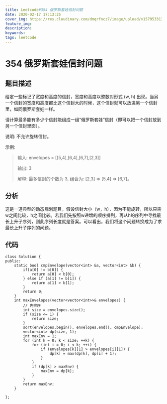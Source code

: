 ```yaml
---
title: Leetcode#354 俄罗斯套娃信封问题
date: 2020-02-17 17:13:25
cover_img: https://res.cloudinary.com/dmqrfncz7/image/upload/v1579533135/timg_1_o6pkuf.jpg
feature_img:
description:
keywords:
tags: leetcode
---
```


# 354 俄罗斯套娃信封问题

## 题目描述

给定一些标记了宽度和高度的信封，宽度和高度以整数对形式 (w, h) 出现。当另一个信封的宽度和高度都比这个信封大的时候，这个信封就可以放进另一个信封里，如同俄罗斯套娃一样。

请计算最多能有多少个信封能组成一组“俄罗斯套娃”信封（即可以把一个信封放到另一个信封里面）。

说明:
不允许旋转信封。

示例:

>输入: envelopes = [[5,4],[6,4],[6,7],[2,3]]
>
>输出: 3 
>
>解释: 最多信封的个数为 3, 组合为: [2,3] => [5,4] => [6,7]。

## 分析
这是一道典型的动态规划题目，假设信封大小（w，h），因为不能旋转，所以只需w之间比较，h之间比较。若我们先按照w递增的顺序排列，再从h的序列中寻找最长上升子序列，则此序列长度就是答案。可以看出，我们将这个问题转换成为了求最长上升子序列的问题。

## 代码
```
class Solution {
public:
    static bool cmpEnvelope(vector<int> &a, vector<int> &b) {
        if(a[0] != b[0]) {
            return a[0] < b[0];
        } else if (a[1] != b[1]) {
            return a[1] > b[1];
        }
        return 0;
    }
    int maxEnvelopes(vector<vector<int>>& envelopes) {
        // 先排序
        int size = envelopes.size();
        if (size <= 1) {
            return size;
        }
        sort(envelopes.begin(), envelopes.end(), cmpEnvelope);
        vector<int> dp(size, 1);
        int maxEnv = 1;
        for (int k = 0; k < size; ++k) {
            for (int i = 0; i < k; ++i) {
                if (envelopes[k][1] > envelopes[i][1]) {
                    dp[k] = max(dp[k], dp[i] + 1);
                }
            }
            if (dp[k] > maxEnv) {
                maxEnv = dp[k];
            }
        }
        return maxEnv;
    }

};
```